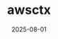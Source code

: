 ---
sitemap: false
external: https://github.com/Kikobeats/awsctx
date: '2025-08-01'
title: 'awsctx'
---